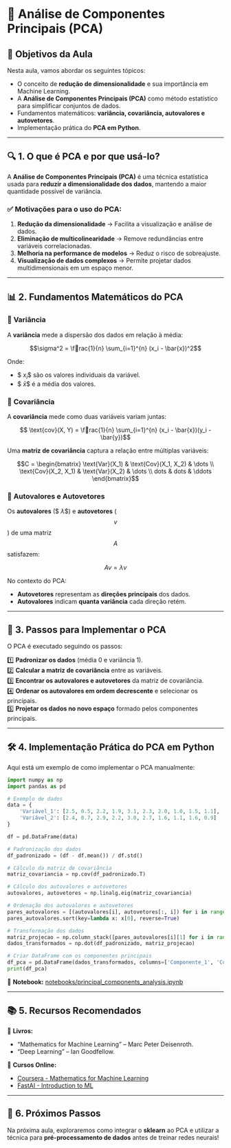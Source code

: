 # 📌 Análise de Componentes Principais (PCA)

## 🎯 Objetivos da Aula
Nesta aula, vamos abordar os seguintes tópicos:
- O conceito de **redução de dimensionalidade** e sua importância em Machine Learning.
- A **Análise de Componentes Principais (PCA)** como método estatístico para simplificar conjuntos de dados.
- Fundamentos matemáticos: **variância, covariância, autovalores e autovetores**.
- Implementação prática do **PCA em Python**.

---

## 🔍 1. O que é PCA e por que usá-lo?
A **Análise de Componentes Principais (PCA)** é uma técnica estatística usada para **reduzir a dimensionalidade dos dados**, mantendo a maior quantidade possível de variância.

### ✅ **Motivações para o uso do PCA:**
1. **Redução da dimensionalidade** → Facilita a visualização e análise de dados.
2. **Eliminação de multicolinearidade** → Remove redundâncias entre variáveis correlacionadas.
3. **Melhoria na performance de modelos** → Reduz o risco de sobreajuste.
4. **Visualização de dados complexos** → Permite projetar dados multidimensionais em um espaço menor.

---

## 📊 2. Fundamentos Matemáticos do PCA
### 📌 **Variância**
A **variância** mede a dispersão dos dados em relação à média:

```math
\sigma^2 = \frac{1}{n} \sum_{i=1}^{n} (x_i - \bar{x})^2
```

Onde:
- $$\ x_i \$$ são os valores individuais da variável.
- $$\ \bar{x} \$$ é a média dos valores.

### 📌 **Covariância**
A **covariância** mede como duas variáveis variam juntas:

```math
	\text{cov}(X, Y) = \frac{1}{n} \sum_{i=1}^{n} (x_i - \bar{x})(y_i - \bar{y})
```

Uma **matriz de covariância** captura a relação entre múltiplas variáveis:

```math
C = 
\begin{bmatrix}
	\text{Var}(X_1) & 	\text{Cov}(X_1, X_2) & \dots \\
	\text{Cov}(X_2, X_1) & 	\text{Var}(X_2) & \dots \\

dots & 
dots & \ddots
\end{bmatrix}
```

### 📌 **Autovalores e Autovetores**
Os **autovalores** ($$\ \lambda \$$) e **autovetores** ($$ v $$) de uma matriz $$ A $$ satisfazem:
```math
A v = \lambda v
```

No contexto do PCA:
- **Autovetores** representam as **direções principais** dos dados.
- **Autovalores** indicam **quanta variância** cada direção retém.

---

## 🔬 3. Passos para Implementar o PCA
O PCA é executado seguindo os passos:

1️⃣ **Padronizar os dados** (média 0 e variância 1).  
2️⃣ **Calcular a matriz de covariância** entre as variáveis.  
3️⃣ **Encontrar os autovalores e autovetores** da matriz de covariância.  
4️⃣ **Ordenar os autovalores em ordem decrescente** e selecionar os principais.  
5️⃣ **Projetar os dados no novo espaço** formado pelos componentes principais.

---

## 🛠 4. Implementação Prática do PCA em Python
Aqui está um exemplo de como implementar o PCA manualmente:

```python
import numpy as np
import pandas as pd

# Exemplo de dados
data = {
    'Variável_1': [2.5, 0.5, 2.2, 1.9, 3.1, 2.3, 2.0, 1.0, 1.5, 1.1],
    'Variável_2': [2.4, 0.7, 2.9, 2.2, 3.0, 2.7, 1.6, 1.1, 1.6, 0.9]
}

df = pd.DataFrame(data)

# Padronização dos dados
df_padronizado = (df - df.mean()) / df.std()

# Cálculo da matriz de covariância
matriz_covariancia = np.cov(df_padronizado.T)

# Cálculo dos autovalores e autovetores
autovalores, autovetores = np.linalg.eig(matriz_covariancia)

# Ordenação dos autovalores e autovetores
pares_autovalores = [(autovalores[i], autovetores[:, i]) for i in range(len(autovalores))]
pares_autovalores.sort(key=lambda x: x[0], reverse=True)

# Transformação dos dados
matriz_projecao = np.column_stack([pares_autovalores[i][1] for i in range(len(autovalores))])
dados_transformados = np.dot(df_padronizado, matriz_projecao)

# Criar DataFrame com os componentes principais
df_pca = pd.DataFrame(dados_transformados, columns=['Componente_1', 'Componente_2'])
print(df_pca)
```

📌 **Notebook:** [notebooks/principal_components_analysis.ipynb](notebooks/principal_components_analysis.ipynb)

---

## 📚 5. Recursos Recomendados
📖 **Livros:**
- “Mathematics for Machine Learning” – Marc Peter Deisenroth.
- “Deep Learning” – Ian Goodfellow.

🎥 **Cursos Online:**
- [Coursera - Mathematics for Machine Learning](https://www.coursera.org/specializations/mathematics-machine-learning)
- [FastAI - Introduction to ML](https://course.fast.ai/)

---

## 🚀 6. Próximos Passos
Na próxima aula, exploraremos como integrar o **sklearn** ao PCA e utilizar a técnica para **pré-processamento de dados** antes de treinar redes neurais!

